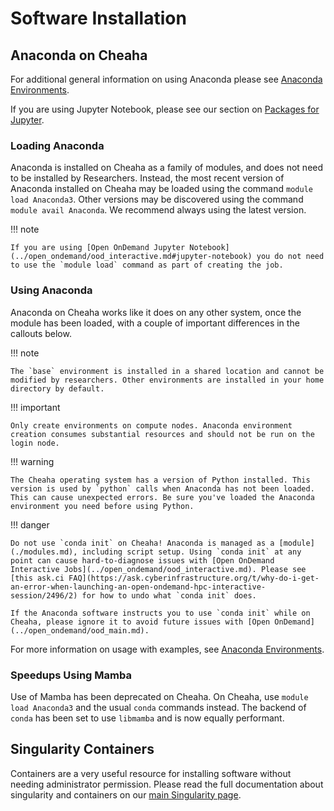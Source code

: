 # Software Installation

## Anaconda on Cheaha

For additional general information on using Anaconda please see [Anaconda Environments](../../workflow_solutions/using_anaconda.md).

If you are using Jupyter Notebook, please see our section on [Packages for Jupyter](../../workflow_solutions/using_anaconda.md#packages-for-jupyter).

### Loading Anaconda

Anaconda is installed on Cheaha as a family of modules, and does not need to be installed by Researchers. Instead, the most recent version of Anaconda installed on Cheaha may be loaded using the command `module load Anaconda3`. Other versions may be discovered using the command `module avail Anaconda`. We recommend always using the latest version.

<!-- markdownlint-disable MD046 -->
!!! note

    If you are using [Open OnDemand Jupyter Notebook](../open_ondemand/ood_interactive.md#jupyter-notebook) you do not need to use the `module load` command as part of creating the job.
<!-- markdownlint-enable MD046 -->

### Using Anaconda

Anaconda on Cheaha works like it does on any other system, once the module has been loaded, with a couple of important differences in the callouts below.

<!-- markdownlint-disable MD046 -->
!!! note

    The `base` environment is installed in a shared location and cannot be modified by researchers. Other environments are installed in your home directory by default.
<!-- markdownlint-enable MD046 -->

<!-- markdownlint-disable MD046 -->
!!! important

    Only create environments on compute nodes. Anaconda environment creation consumes substantial resources and should not be run on the login node.
<!-- markdownlint-enable MD046 -->

<!-- markdownlint-disable MD046 -->
!!! warning

    The Cheaha operating system has a version of Python installed. This version is used by `python` calls when Anaconda has not been loaded. This can cause unexpected errors. Be sure you've loaded the Anaconda environment you need before using Python.
<!-- markdownlint-enable MD046 -->

<!-- markdownlint-disable MD046 -->
!!! danger

    Do not use `conda init` on Cheaha! Anaconda is managed as a [module](./modules.md), including script setup. Using `conda init` at any point can cause hard-to-diagnose issues with [Open OnDemand Interactive Jobs](../open_ondemand/ood_interactive.md). Please see [this ask.ci FAQ](https://ask.cyberinfrastructure.org/t/why-do-i-get-an-error-when-launching-an-open-ondemand-hpc-interactive-session/2496/2) for how to undo what `conda init` does.

    If the Anaconda software instructs you to use `conda init` while on Cheaha, please ignore it to avoid future issues with [Open OnDemand](../open_ondemand/ood_main.md).
<!-- markdownlint-disable MD046 -->

For more information on usage with examples, see [Anaconda Environments](../../workflow_solutions/using_anaconda.md).

### Speedups Using Mamba

Use of Mamba has been deprecated on Cheaha. On Cheaha, use `module load Anaconda3` and the usual `conda` commands instead. The backend of `conda` has been set to use `libmamba` and is now equally performant.

## Singularity Containers

Containers are a very useful resource for installing software without needing administrator permission. Please read the full documentation about singularity and containers on our [main Singularity page](../../workflow_solutions/getting_containers.md#containers-on-cheaha).

